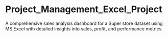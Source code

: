 # Project_Management_Excel_Project
A comprehensive sales analysis dashboard for a Super store dataset using MS Excel with detailed insights into sales, profit, and performance  metrics.
